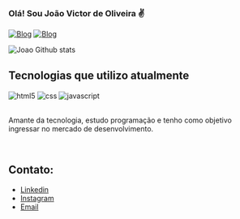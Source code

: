 ### Olá! Sou João Victor de Oliveira ✌

[![Blog](https://img.shields.io/badge/LinkedIn-0077B5?style=for-the-badge&logo=linkedin&logoColor=white)](https://www.linkedin.com/in/jo%C3%A3o-victor-de-oliveira-074860237/)
[![Blog](https://img.shields.io/badge/Instagram-E4405F?style=for-the-badge&logo=instagram&logoColor=white
)](https://www.instagram.com/joaovic.olve/)

![Joao Github stats](https://github-readme-stats.vercel.app/api?username=JoaoVictorOlve&theme=dracula)

## Tecnologias que utilizo atualmente

<div style="display: inline_block">
 <img align="center" alt="html5" src="https://img.shields.io/badge/HTML5-E34F26?style=for-the-badge&logo=html5&logoColor=white"/>
<img align="center" alt="css" src="https://img.shields.io/badge/CSS-239120?&style=for-the-badge&logo=css3&logoColor=white"/>
<img align="center" alt="javascript" src="https://img.shields.io/badge/JavaScript-F7DF1E?style=for-the-badge&logo=javascript&logoColor=black"/>
</div> </br>

Amante da tecnologia, estudo programação e tenho como objetivo ingressar no mercado de desenvolvimento.

</br>

## Contato:

- [Linkedin](https://www.linkedin.com/in/jo%C3%A3o-victor-de-oliveira-074860237/)
- [Instagram](https://www.instagram.com/joaovic.olve/)
- [Email](mailto:jvoliveira2005@gmail.com)
